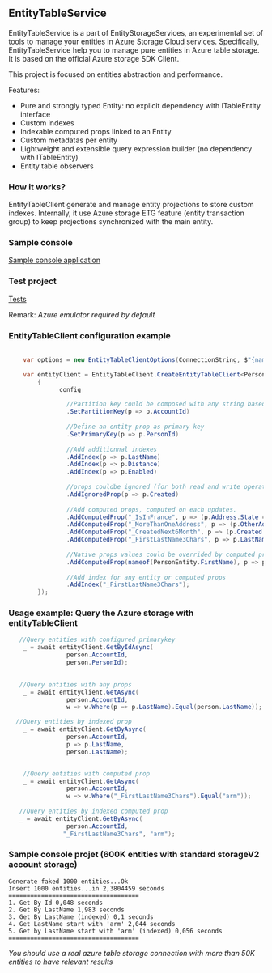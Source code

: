 
## EntityTableService
EntityTableService is a part of EntityStorageServices, an experimental set of tools to manage your entities in Azure Storage Cloud services.
Specifically, EntityTableService help you to manage pure entities in Azure table storage. It is based on the official Azure storage SDK Client.

This project is focused on entities abstraction and performance.
 
Features:

* Pure and strongly typed Entity: no explicit dependency with ITableEntity interface
* Custom indexes 
* Indexable computed props linked to an Entity
* Custom metadatas per entity
* Lightweight and extensible query expression builder (no dependency with ITableEntity)
* Entity table observers

### How it works?

EntityTableClient generate and manage entity projections to store custom indexes.
Internally, it use Azure storage ETG feature (entity transaction group) to keep projections synchronized with the main entity.

### Sample console 
[Sample console application](https://github.com/Evodim/EntityStorageServices/blob/main/Samples/EntityClientSample.cs)

### Test project
[Tests](https://github.com/Evodim/EntityStorageServices/blob/main/EntityTableServices.Tests/EntityTableClientTests.cs)

 Remark: *Azure emulator required by default*

### EntityTableClient configuration example

```csharp
  
    var options = new EntityTableClientOptions(ConnectionString, $"{nameof(PersonEntity)}Table", maxConcurrentInsertionTasks: 10);

    var entityClient = EntityTableClient.CreateEntityTableClient<PersonEntity>(options, config =>
        {
              config

                //Partition key could be composed with any string based values
                .SetPartitionKey(p => p.AccountId)
               
                //Define an entity prop as primary key
                .SetPrimaryKey(p => p.PersonId)
               
                //Add additionnal indexes
                .AddIndex(p => p.LastName)
                .AddIndex(p => p.Distance)
                .AddIndex(p => p.Enabled)
               
                //props couldbe ignored (for both read and write operations)
                .AddIgnoredProp(p => p.Created)
                
                //Add computed props, computed on each updates.
                .AddComputedProp("_IsInFrance", p => (p.Address.State == "France"))
                .AddComputedProp("_MoreThanOneAddress", p => (p.OtherAddress.Count > 1))
                .AddComputedProp("_CreatedNext6Month", p => (p.Created > DateTimeOffset.UtcNow.AddMonths(-6)))
                .AddComputedProp("_FirstLastName3Chars", p => p.LastName.ToLower().Substring(0, 3))
                
                //Native props values could be overrided by computed props
                .AddComputedProp(nameof(PersonEntity.FirstName), p => p.FirstName.ToUpperInvariant())
               
                //Add index for any entity or computed props
                .AddIndex("_FirstLastName3Chars");
        });

```

### Usage example: Query the Azure storage with entityTableClient

```csharp
   //Query entities with configured primarykey
    _ = await entityClient.GetByIdAsync(
                person.AccountId,
                person.PersonId);
                

   //Query entities with any props 
    _ = await entityClient.GetAsync(
                person.AccountId,
                w => w.Where(p => p.LastName).Equal(person.LastName));

  //Query entities by indexed prop
    _ = await entityClient.GetByAsync(
                person.AccountId,
                p => p.LastName,
                person.LastName);


    //Query entities with computed prop
    _ = await entityClient.GetAsync(
                person.AccountId,
                w => w.Where("_FirstLastName3Chars").Equal("arm"));
                  
   //Query entities by indexed computed prop
   _ = await entityClient.GetByAsync(
                person.AccountId,
               "_FirstLastName3Chars", "arm");  
```

### Sample console projet (600K entities with standard storageV2 account storage)

```
Generate faked 1000 entities...Ok
Insert 1000 entities...in 2,3804459 seconds
====================================
1. Get By Id 0,048 seconds
2. Get By LastName 1,983 seconds
3. Get By LastName (indexed) 0,1 seconds
4. Get LastName start with 'arm' 2,044 seconds
5. Get by LastName start with 'arm' (indexed) 0,056 seconds
====================================
```
*You should use a real azure table storage connection with more than 50K entities to have relevant results*


